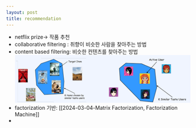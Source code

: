 ```yaml
---
layout: post
title: recommendation
---
```


- netflix prize-> 작품 추천
- collaborative filtering : 취향이 비슷한 사람을 찾아주는 방법
- content based filtering: 비슷한 컨텐츠를 찾아주는 방법
    ![image](https://github.com/code7ssage/code7ssage.github.io/blob/master/assets/attached%20file/Pasted%20image%2020240103113518.png?raw=true)
- factorization 기반: [[2024-03-04-Matrix Factorization, Factorization Machine]]
- 